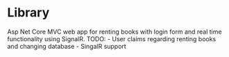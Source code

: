 # Library
Asp Net Core MVC web app for renting books with login form and real time functionality using SignalR.
TODO: - User claims regarding renting books and changing database
      - SingalR support
